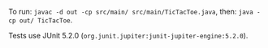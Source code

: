 To run: `javac -d out -cp src/main/ src/main/TicTacToe.java`, then: `java -cp out/ TicTacToe`.

Tests use JUnit 5.2.0 (`org.junit.jupiter:junit-jupiter-engine:5.2.0`).
